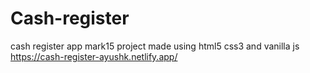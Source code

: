 # Cash-register
 cash register app mark15 project made using html5 css3 and vanilla js
https://cash-register-ayushk.netlify.app/
